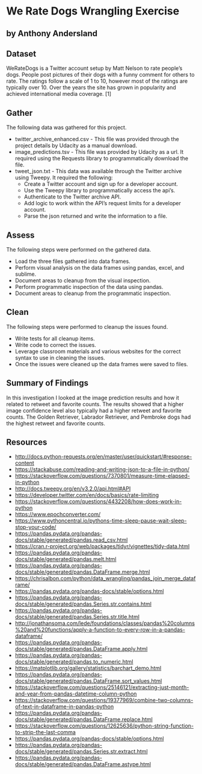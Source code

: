 # We Rate Dogs Wrangling Exercise
## by Anthony Andersland


## Dataset

WeRateDogs is a Twitter account setup by Matt Nelson to rate people’s dogs. People post pictures of their dogs with a funny comment for others to rate. The ratings follow a scale of 1 to 10, however most of the ratings are typically over 10. Over the years the site has grown in popularity and achieved international media coverage. [1]

## Gather
The following data was gathered for this project.
* twitter_archive_enhanced.csv - This file was provided through the project details by Udacity as a manual download.
* image_predictions.tsv - This file was provided by Udacity as a url. It required using the Requests library to programmatically download the file.
* tweet_json.txt - This data was available through the Twitter archive using Tweepy. It required the following:
  * Create a Twitter account and sign up for a developer account.
  * Use the Tweepy library to programmatically access the api’s.
  * Authenticate to the Twitter archive API.
  * Add logic to work within the API’s request limits for a developer account.
  * Parse the json returned and write the information to a file.

## Assess
The following steps were performed on the gathered data.
* Load the three files gathered into data frames.
* Perform visual analysis on the data frames using pandas, excel, and sublime.
* Document areas to cleanup from the visual inspection.
* Perform programmatic inspection of the data using pandas.
* Document areas to cleanup from the programmatic inspection.

## Clean
The following steps were performed to cleanup the issues found.
* Write tests for all cleanup items.
* Write code to correct the issues.
* Leverage classroom materials and various websites for the correct syntax to use in cleaning the issues.
* Once the issues were cleaned up the data frames were saved to files.


## Summary of Findings

In this investigation I looked at the image prediction results and how it related to retweet and favorite counts. The results showed that a higher image confidence level also typically had a higher retweet and favorite counts. The Golden Retriever, Labrador Retriever, and Pembroke dogs had the highest retweet and favorite counts. 


## Resources
* http://docs.python-requests.org/en/master/user/quickstart/#response-content
* https://stackabuse.com/reading-and-writing-json-to-a-file-in-python/
* https://stackoverflow.com/questions/7370801/measure-time-elapsed-in-python
* http://docs.tweepy.org/en/v3.2.0/api.html#API
* https://developer.twitter.com/en/docs/basics/rate-limiting
* https://stackoverflow.com/questions/4432208/how-does-work-in-python
* https://www.epochconverter.com/
* https://www.pythoncentral.io/pythons-time-sleep-pause-wait-sleep-stop-your-code/
* https://pandas.pydata.org/pandas-docs/stable/generated/pandas.read_csv.html
* https://cran.r-project.org/web/packages/tidyr/vignettes/tidy-data.html
* https://pandas.pydata.org/pandas-docs/stable/generated/pandas.melt.html
* https://pandas.pydata.org/pandas-docs/stable/generated/pandas.DataFrame.merge.html
* https://chrisalbon.com/python/data_wrangling/pandas_join_merge_dataframe/
* https://pandas.pydata.org/pandas-docs/stable/options.html
* https://pandas.pydata.org/pandas-docs/stable/generated/pandas.Series.str.contains.html
* https://pandas.pydata.org/pandas-docs/stable/generated/pandas.Series.str.title.html
* http://jonathansoma.com/lede/foundations/classes/pandas%20columns%20and%20functions/apply-a-function-to-every-row-in-a-pandas-dataframe/
* https://pandas.pydata.org/pandas-docs/stable/generated/pandas.DataFrame.apply.html
* https://pandas.pydata.org/pandas-docs/stable/generated/pandas.to_numeric.html
* https://matplotlib.org/gallery/statistics/barchart_demo.html
* https://pandas.pydata.org/pandas-docs/stable/generated/pandas.DataFrame.sort_values.html
* https://stackoverflow.com/questions/25146121/extracting-just-month-and-year-from-pandas-datetime-column-python
* https://stackoverflow.com/questions/19377969/combine-two-columns-of-text-in-dataframe-in-pandas-python
* https://pandas.pydata.org/pandas-docs/stable/generated/pandas.DataFrame.replace.html
* https://stackoverflow.com/questions/12625636/python-string-function-to-strip-the-last-comma
* https://pandas.pydata.org/pandas-docs/stable/options.html
* https://pandas.pydata.org/pandas-docs/stable/generated/pandas.Series.str.extract.html
* https://pandas.pydata.org/pandas-docs/stable/generated/pandas.DataFrame.astype.html